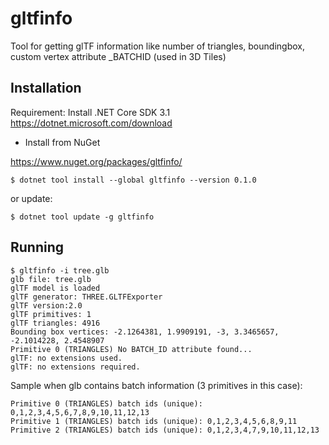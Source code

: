 # gltfinfo

Tool for getting glTF information like number of triangles, boundingbox, custom vertex attribute _BATCHID (used in 3D Tiles)


## Installation

Requirement: Install .NET Core SDK 3.1 https://dotnet.microsoft.com/download

- Install from NuGet

https://www.nuget.org/packages/gltfinfo/

```
$ dotnet tool install --global gltfinfo --version 0.1.0
```

or update:

```
$ dotnet tool update -g gltfinfo

```

## Running

```
$ gltfinfo -i tree.glb
glb file: tree.glb
glTF model is loaded
glTF generator: THREE.GLTFExporter
glTF version:2.0
glTF primitives: 1
glTF triangles: 4916
Bounding box vertices: -2.1264381, 1.9909191, -3, 3.3465657, -2.1014228, 2.4548907
Primitive 0 (TRIANGLES) No BATCH_ID attribute found...
glTF: no extensions used.
glTF: no extensions required.
```


Sample when glb contains batch information (3 primitives in this case):

```
Primitive 0 (TRIANGLES) batch ids (unique): 0,1,2,3,4,5,6,7,8,9,10,11,12,13
Primitive 1 (TRIANGLES) batch ids (unique): 0,1,2,3,4,5,6,8,9,11
Primitive 2 (TRIANGLES) batch ids (unique): 0,1,2,3,4,7,9,10,11,12,13
```